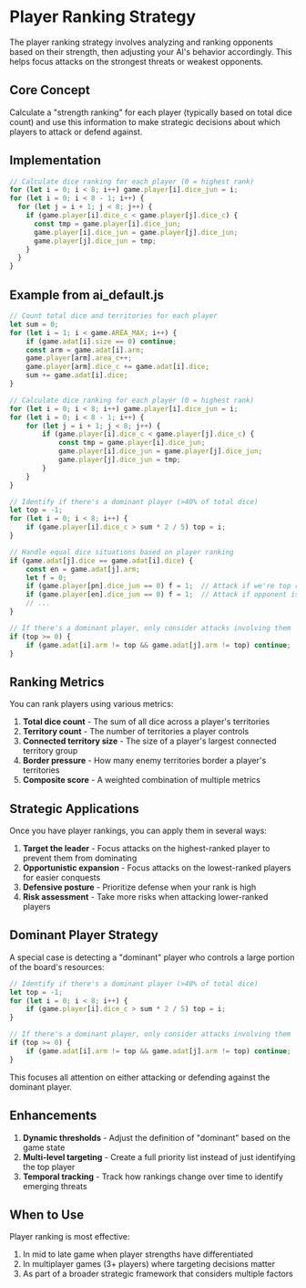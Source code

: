 # Player Ranking Strategy

The player ranking strategy involves analyzing and ranking opponents based on their strength, then adjusting your AI's behavior accordingly. This helps focus attacks on the strongest threats or weakest opponents.

## Core Concept

Calculate a "strength ranking" for each player (typically based on total dice count) and use this information to make strategic decisions about which players to attack or defend against.

## Implementation

```javascript
// Calculate dice ranking for each player (0 = highest rank)
for (let i = 0; i < 8; i++) game.player[i].dice_jun = i;
for (let i = 0; i < 8 - 1; i++) {
  for (let j = i + 1; j < 8; j++) {
    if (game.player[i].dice_c < game.player[j].dice_c) {
      const tmp = game.player[i].dice_jun;
      game.player[i].dice_jun = game.player[j].dice_jun;
      game.player[j].dice_jun = tmp;
    }
  }
}
```

## Example from ai_default.js

```javascript
// Count total dice and territories for each player
let sum = 0;
for (let i = 1; i < game.AREA_MAX; i++) {
    if (game.adat[i].size == 0) continue;
    const arm = game.adat[i].arm;
    game.player[arm].area_c++;
    game.player[arm].dice_c += game.adat[i].dice;
    sum += game.adat[i].dice;
}

// Calculate dice ranking for each player (0 = highest rank)
for (let i = 0; i < 8; i++) game.player[i].dice_jun = i;
for (let i = 0; i < 8 - 1; i++) {
    for (let j = i + 1; j < 8; j++) {
        if (game.player[i].dice_c < game.player[j].dice_c) {
            const tmp = game.player[i].dice_jun;
            game.player[i].dice_jun = game.player[j].dice_jun;
            game.player[j].dice_jun = tmp;
        }
    }
}

// Identify if there's a dominant player (>40% of total dice)
let top = -1;
for (let i = 0; i < 8; i++) {
    if (game.player[i].dice_c > sum * 2 / 5) top = i;
}

// Handle equal dice situations based on player ranking
if (game.adat[j].dice == game.adat[i].dice) {
    const en = game.adat[j].arm;
    let f = 0;
    if (game.player[pn].dice_jun == 0) f = 1;  // Attack if we're top ranked
    if (game.player[en].dice_jun == 0) f = 1;  // Attack if opponent is top ranked
    // ...
}

// If there's a dominant player, only consider attacks involving them
if (top >= 0) {
    if (game.adat[i].arm != top && game.adat[j].arm != top) continue;
}
```

## Ranking Metrics

You can rank players using various metrics:

1. **Total dice count** - The sum of all dice across a player's territories
2. **Territory count** - The number of territories a player controls
3. **Connected territory size** - The size of a player's largest connected territory group
4. **Border pressure** - How many enemy territories border a player's territories
5. **Composite score** - A weighted combination of multiple metrics

## Strategic Applications

Once you have player rankings, you can apply them in several ways:

1. **Target the leader** - Focus attacks on the highest-ranked player to prevent them from dominating
2. **Opportunistic expansion** - Focus attacks on the lowest-ranked players for easier conquests
3. **Defensive posture** - Prioritize defense when your rank is high
4. **Risk assessment** - Take more risks when attacking lower-ranked players

## Dominant Player Strategy

A special case is detecting a "dominant" player who controls a large portion of the board's resources:

```javascript
// Identify if there's a dominant player (>40% of total dice)
let top = -1;
for (let i = 0; i < 8; i++) {
    if (game.player[i].dice_c > sum * 2 / 5) top = i;
}

// If there's a dominant player, only consider attacks involving them
if (top >= 0) {
    if (game.adat[i].arm != top && game.adat[j].arm != top) continue;
}
```

This focuses all attention on either attacking or defending against the dominant player.

## Enhancements

1. **Dynamic thresholds** - Adjust the definition of "dominant" based on the game state
2. **Multi-level targeting** - Create a full priority list instead of just identifying the top player
3. **Temporal tracking** - Track how rankings change over time to identify emerging threats

## When to Use

Player ranking is most effective:

1. In mid to late game when player strengths have differentiated
2. In multiplayer games (3+ players) where targeting decisions matter
3. As part of a broader strategic framework that considers multiple factors
